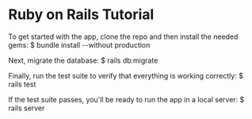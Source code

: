 # Ruby on Rails Tutorial

To get started with the app, clone the repo and then install the needed gems:
$ bundle install --without production

Next, migrate the database:
$ rails db:migrate

Finally, run the test suite to verify that everything is working correctly:
$ rails test

If the test suite passes, you'll be ready to run the app in a local server:
$ rails server

